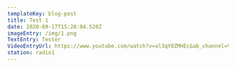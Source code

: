 ```yaml
---
templateKey: blog-post
title: Test 1
date: 2020-09-17T15:28:04.520Z
imageEntry: /img/1.png
TextEntry: Tester
VideoEntryUrl: https://www.youtube.com/watch?v=al3qY8ZMHEc&ab_channel=Vox
station: radio1
---
```

